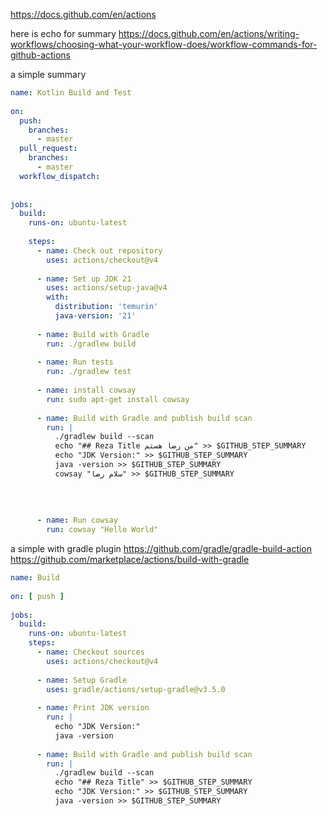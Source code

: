 https://docs.github.com/en/actions


here is echo for summary
https://docs.github.com/en/actions/writing-workflows/choosing-what-your-workflow-does/workflow-commands-for-github-actions


a simple summary
```yml
name: Kotlin Build and Test  
  
on:  
  push:  
    branches:  
      - master  
  pull_request:  
    branches:  
      - master  
  workflow_dispatch:  
  
  
jobs:  
  build:  
    runs-on: ubuntu-latest  
      
    steps:  
      - name: Check out repository  
        uses: actions/checkout@v4  
  
      - name: Set up JDK 21  
        uses: actions/setup-java@v4  
        with:  
          distribution: 'temurin'  
          java-version: '21'  
  
      - name: Build with Gradle  
        run: ./gradlew build  
  
      - name: Run tests  
        run: ./gradlew test  
  
      - name: install cowsay  
        run: sudo apt-get install cowsay  
  
      - name: Build with Gradle and publish build scan  
        run: |  
          ./gradlew build --scan  
          echo "## Reza Title من رضا هستم" >> $GITHUB_STEP_SUMMARY  
          echo "JDK Version:" >> $GITHUB_STEP_SUMMARY  
          java -version >> $GITHUB_STEP_SUMMARY  
          cowsay "سلام رضا" >> $GITHUB_STEP_SUMMARY  
            
            
            
  
      - name: Run cowsay  
        run: cowsay "Hello World"
```


a simple with gradle plugin
https://github.com/gradle/gradle-build-action
https://github.com/marketplace/actions/build-with-gradle

```yml
name: Build  
  
on: [ push ]  
  
jobs:  
  build:  
    runs-on: ubuntu-latest  
    steps:  
      - name: Checkout sources  
        uses: actions/checkout@v4  
  
      - name: Setup Gradle  
        uses: gradle/actions/setup-gradle@v3.5.0  
  
      - name: Print JDK version  
        run: |  
          echo "JDK Version:"  
          java -version  
  
      - name: Build with Gradle and publish build scan  
        run: |  
          ./gradlew build --scan  
          echo "## Reza Title" >> $GITHUB_STEP_SUMMARY  
          echo "JDK Version:" >> $GITHUB_STEP_SUMMARY  
          java -version >> $GITHUB_STEP_SUMMARY
```

